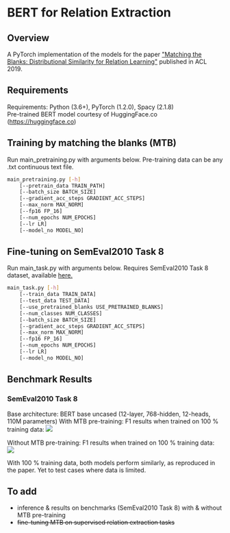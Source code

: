 # BERT for Relation Extraction

## Overview
A PyTorch implementation of the models for the paper ["Matching the Blanks: Distributional Similarity for Relation Learning"](https://arxiv.org/pdf/1906.03158.pdf) published in ACL 2019.

## Requirements
Requirements: Python (3.6+), PyTorch (1.2.0), Spacy (2.1.8)  
Pre-trained BERT model courtesy of HuggingFace.co (https://huggingface.co)

## Training by matching the blanks (MTB)
Run main_pretraining.py with arguments below. Pre-training data can be any .txt continuous text file.
```bash
main_pretraining.py [-h] 
	[--pretrain_data TRAIN_PATH] 
	[--batch_size BATCH_SIZE]
	[--gradient_acc_steps GRADIENT_ACC_STEPS]
	[--max_norm MAX_NORM]
	[--fp16 FP_16]  
	[--num_epochs NUM_EPOCHS]
	[--lr LR]
	[--model_no MODEL_NO]
```

## Fine-tuning on SemEval2010 Task 8
Run main_task.py with arguments below. Requires SemEval2010 Task 8 dataset, available [here.](https://github.com/sahitya0000/Relation-Classification/blob/master/corpus/SemEval2010_task8_all_data.zip)

```bash
main_task.py [-h] 
	[--train_data TRAIN_DATA]
	[--test_data TEST_DATA]
	[--use_pretrained_blanks USE_PRETRAINED_BLANKS]
	[--num_classes NUM_CLASSES] 
	[--batch_size BATCH_SIZE]
	[--gradient_acc_steps GRADIENT_ACC_STEPS]
	[--max_norm MAX_NORM]
	[--fp16 FP_16]  
	[--num_epochs NUM_EPOCHS]
	[--lr LR]
	[--model_no MODEL_NO]
```

## Benchmark Results
### SemEval2010 Task 8
Base architecture: BERT base uncased (12-layer, 768-hidden, 12-heads, 110M parameters)
With MTB pre-training: F1 results when trained on 100 % training data:
![](https://github.com/plkmo/BERT-Relation-Extraction/blob/master/results/CNN/blanks_task_test_f1_vs_epoch_0.png) 

Without MTB pre-training: F1 results when trained on 100 % training data:
![](https://github.com/plkmo/BERT-Relation-Extraction/blob/master/results/CNN/task_test_f1_vs_epoch_0.png) 

With 100 % training data, both models perform similarly, as reproduced in the paper. Yet to test cases where data is limited.

## To add
- inference & results on benchmarks (SemEval2010 Task 8) with & without MTB pre-training 
- ~~fine-tuning MTB on supervised relation extraction tasks~~

